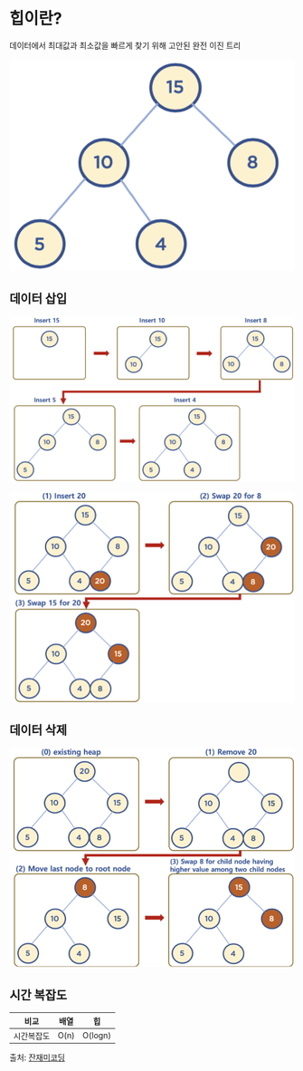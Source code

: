 # 힙이란?

데이터에서 최대값과 최소값을 빠르게 찾기 위해 고안된 완전 이진 트리

![힙 자료구조](imgs/1.png)

## 데이터 삽입

![데이터 삽입1](imgs/2.png)

![데이터 삽입2](imgs/3.png)

## 데이터 삭제

![데이터 삭제](imgs/4.png)

## 시간 복잡도

| 비교       | 배열 | 힙      |
| ---------- | ---- | ------- |
| 시간복잡도 | O(n) | O(logn) |

출처: [잔재미코딩](https://www.fun-coding.org/post/Chapter11-heap.html#gsc.tab=0)
